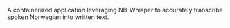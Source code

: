 A containerized application leveraging NB-Whisper to accurately transcribe spoken Norwegian into written text.
